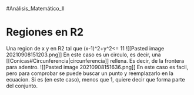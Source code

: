 #Análisis_Matemático_II
# Regiones en R2
Una region de x y en R2 tal que (x-1)^2+y^2<= 11
![[Pasted image 20210908151203.png]]
En este caso es un circulo, es decir, una [[Conicas#Circunferencia|circunferencia]] rellena. Es decir, de la frontera para adentro. 
![[Pasted image 20210908151636.png]]
En este caso es facil, pero para comprobar se puede buscar un punto y reemplazarlo en la ecuacion. Si es (en este caso), menos que 1, quiere decir que forma parte del conjunto.